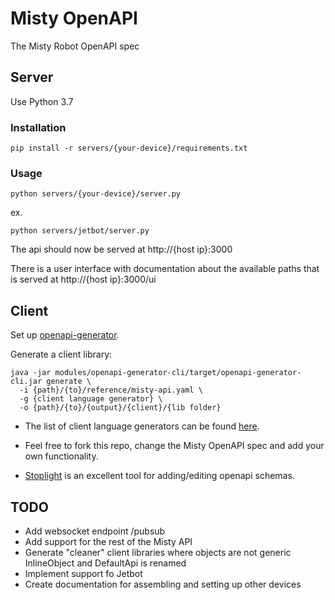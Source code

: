 # Misty OpenAPI

The Misty Robot OpenAPI spec

## Server

Use Python 3.7

### Installation

	pip install -r servers/{your-device}/requirements.txt

### Usage

	python servers/{your-device}/server.py

ex.

	python servers/jetbot/server.py

The api should now be served at http://{host ip}:3000

There is a user interface with documentation about the available paths that is served at http://{host ip}:3000/ui

## Client

Set up [openapi-generator](https://github.com/OpenAPITools/openapi-generator#2---getting-started).

Generate a client library:

	java -jar modules/openapi-generator-cli/target/openapi-generator-cli.jar generate \
	  -i {path}/{to}/reference/misty-api.yaml \
	  -g {client language generator} \
	  -o {path}/{to}/{output}/{client}/{lib folder}


- The list of client language generators can be found [here](https://github.com/OpenAPITools/openapi-generator/blob/master/docs/generators.md).

- Feel free to fork this repo, change the Misty OpenAPI spec and add your own functionality.

- [Stoplight](https://stoplight.io/) is an excellent tool for adding/editing openapi schemas.

## TODO 
- Add websocket endpoint /pubsub
- Add support for the rest of the Misty API
- Generate "cleaner" client libraries where objects are not generic InlineObject and DefaultApi is renamed
- Implement support fo Jetbot
- Create documentation for assembling and setting up other devices
